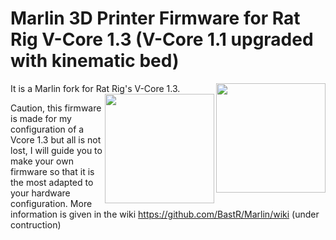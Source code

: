 # Marlin 3D Printer Firmware for Rat Rig V-Core 1.3 (V-Core 1.1 upgraded with kinematic bed)

It is a Marlin fork for Rat Rig's V-Core 1.3.
<img align="right" width=175 src="https://v-core.ratrig.com/assets/logo_rat_small.png" /><img align="right" width=175 src="buildroot/share/pixmaps/logo/marlin-250.png" />

Caution, this firmware is made for my configuration of a Vcore 1.3 but all is not lost, I will guide you to make your own firmware so that it is the most adapted to your hardware configuration. More information is given in the wiki https://github.com/BastR/Marlin/wiki (under contruction)



